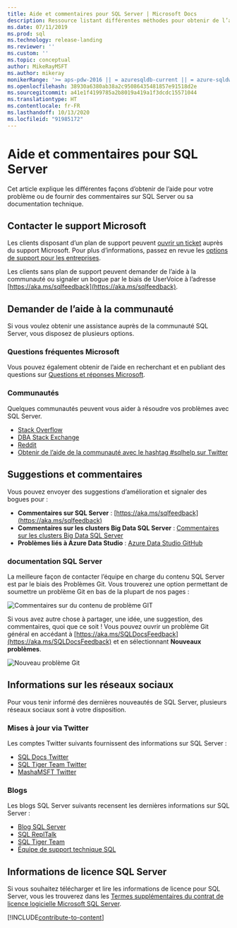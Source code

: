```yaml
---
title: Aide et commentaires pour SQL Server | Microsoft Docs
description: Ressource listant différentes méthodes pour obtenir de l’aide en cas de problème ou envoyer des commentaires sur le produit SQL Server ou sa documentation technique.
ms.date: 07/11/2019
ms.prod: sql
ms.technology: release-landing
ms.reviewer: ''
ms.custom: ''
ms.topic: conceptual
author: MikeRayMSFT
ms.author: mikeray
monikerRange: '>= aps-pdw-2016 || = azuresqldb-current || = azure-sqldw-latest || >= sql-server-2016 || >= sql-server-linux-2017 || = sqlallproducts-allversions'
ms.openlocfilehash: 38930a6380ab38a2c95086435481857e91518d2e
ms.sourcegitcommit: a41e1f4199785a2b8019a419a1f3dcdc15571044
ms.translationtype: HT
ms.contentlocale: fr-FR
ms.lasthandoff: 10/13/2020
ms.locfileid: "91985172"
---
```

# <a name="sql-server-help-and-feedback"></a>Aide et commentaires pour SQL Server

Cet article explique les différentes façons d’obtenir de l’aide pour votre problème ou de fournir des commentaires sur SQL Server ou sa documentation technique. 

## <a name="contact-microsoft-support"></a>Contacter le support Microsoft

Les clients disposant d’un plan de support peuvent [ouvrir un ticket](https://support.microsoft.com/hub/4343728/support-for-business) auprès du support Microsoft.  Pour plus d’informations, passez en revue les [options de support pour les entreprises](https://support.microsoft.com/help/4341255/support-for-business). 

Les clients sans plan de support peuvent demander de l’aide à la communauté ou signaler un bogue par le biais de UserVoice à l’adresse [https://aka.ms/sqlfeedback](https://aka.ms/sqlfeedback).

## <a name="ask-community-for-help"></a>Demander de l’aide à la communauté

Si vous voulez obtenir une assistance auprès de la communauté SQL Server, vous disposez de plusieurs options.

### <a name="microsoft-q--a"></a>Questions fréquentes Microsoft

Vous pouvez également obtenir de l’aide en recherchant et en publiant des questions sur [Questions et réponses Microsoft](/answers/products/sql-server).

### <a name="communities"></a>Communautés

Quelques communautés peuvent vous aider à résoudre vos problèmes avec SQL Server. 

- [Stack Overflow](https://stackoverflow.com/questions/tagged/sql-server)
- [DBA Stack Exchange](https://dba.stackexchange.com/questions/tagged/sql-server)
- [Reddit](https://www.reddit.com/r/SQLServer/)
- [Obtenir de l’aide de la communauté avec le hashtag #sqlhelp sur Twitter](https://twitter.com/hashtag/sqlhelp?src=hash) 
 
## <a name="feedback-suggestions"></a>Suggestions et commentaires

Vous pouvez envoyer des suggestions d’amélioration et signaler des bogues pour :

- **Commentaires sur SQL Server** : [https://aka.ms/sqlfeedback](https://aka.ms/sqlfeedback)
- **Commentaires sur les clusters Big Data SQL Server** : [Commentaires sur les clusters Big Data SQL Server](https://aka.ms/sql-server-bdc-feedback)
- **Problèmes liés à Azure Data Studio** : [Azure Data Studio GitHub](https://github.com/microsoft/azuredatastudio/issues)
 

###  <a name="sql-server-documentation"></a>documentation SQL Server

La meilleure façon de contacter l’équipe en charge du contenu SQL Server est par le biais des Problèmes Git. Vous trouverez une option permettant de soumettre un problème Git en bas de la plupart de nos pages : 

![Commentaires sur du contenu de problème GIT](media/sql-server-get-help/git-issues.png)

Si vous avez autre chose à partager, une idée, une suggestion, des commentaires, quoi que ce soit ! Vous pouvez ouvrir un problème Git général en accédant à [https://aka.ms/SQLDocsFeedback](https://aka.ms/SQLDocsFeedback) et en sélectionnant **Nouveaux problèmes**. 

![Nouveau problème Git](media/sql-server-get-help/new-git-issue.png)

## <a name="social-media-updates"></a>Informations sur les réseaux sociaux

Pour vous tenir informé des dernières nouveautés de SQL Server, plusieurs réseaux sociaux sont à votre disposition. 

### <a name="updates-via-twitter"></a>Mises à jour via Twitter

Les comptes Twitter suivants fournissent des informations sur SQL Server : 

- [SQL Docs Twitter](https://twitter.com/sqldocs)
- [SQL Tiger Team Twitter](https://twitter.com/mssqltiger)
- [MashaMSFT Twitter](https://twitter.com/mashamsft)
 
### <a name="blogs"></a>Blogs

Les blogs SQL Server suivants recensent les dernières informations sur SQL Server : 

- [Blog SQL Server](https://cloudblogs.microsoft.com/sqlserver/)
- [SQL ReplTalk](https://blogs.msdn.microsoft.com/repltalk/)
- [SQL Tiger Team](/archive/blogs/sql_server_team/)
- [Équipe de support technique SQL](https://techcommunity.microsoft.com/t5/SQL-Server-Support/bg-p/SQLServerSupport/)


## <a name="sql-server-license-information"></a>Informations de licence SQL Server

Si vous souhaitez télécharger et lire les informations de licence pour SQL Server, vous les trouverez dans les [Termes supplémentaires du contrat de licence logicielle Microsoft SQL Server](https://www.microsoft.com/download/details.aspx?id=39299). 


[!INCLUDE[contribute-to-content](../includes/paragraph-content/contribute-to-content.md)]